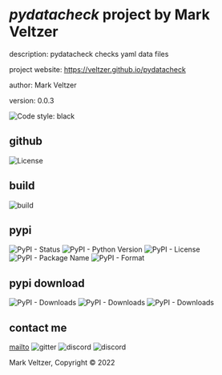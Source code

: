 # *pydatacheck* project by Mark Veltzer

description: pydatacheck checks yaml data files

project website: https://veltzer.github.io/pydatacheck

author: Mark Veltzer

version: 0.0.3

![Code style: black](https://img.shields.io/badge/code%20style-black-000000.svg)

## github

![License](https://img.shields.io/github/license/veltzer/pytconf)

## build

![build](https://github.com/veltzer/pydatacheck/workflows/build/badge.svg)

## pypi

![PyPI - Status](https://img.shields.io/pypi/status/pydatacheck)
![PyPI - Python Version](https://img.shields.io/pypi/pyversions/pydatacheck)
![PyPI - License](https://img.shields.io/pypi/l/pydatacheck)
![PyPI - Package Name](https://img.shields.io/pypi/v/pydatacheck)
![PyPI - Format](https://img.shields.io/pypi/format/pydatacheck)

## pypi download

![PyPI - Downloads](https://img.shields.io/pypi/dd/pydatacheck)
![PyPI - Downloads](https://img.shields.io/pypi/dw/pydatacheck)
![PyPI - Downloads](https://img.shields.io/pypi/dm/pydatacheck)



## contact me
[mailto](mailto:mark.veltzer@gmail.com)
![gitter](https://img.shields.io/gitter/room/veltzer/mark.veltzer)
![discord](https://img.shields.io/discord/719336281624281119)
![discord](https://img.shields.io/discord/719336282194444302)

Mark Veltzer, Copyright © 2022
